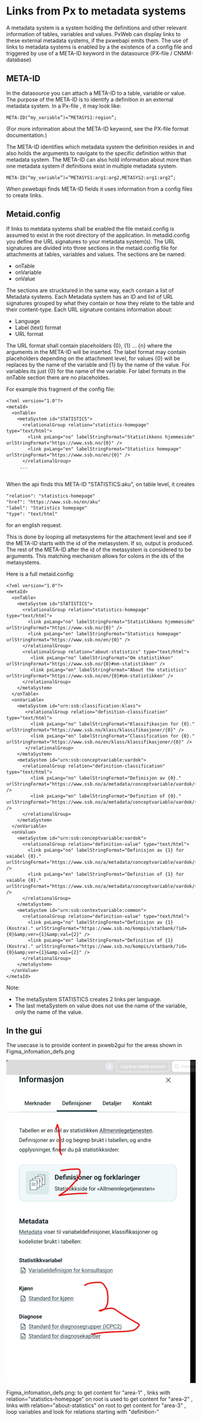 # Links from Px to metadata systems
A metadata system is a system holding the definitions and other relevant information of tables, variables and values. 
PxWeb can display links to these external metadata systems, if the pxwebapi emits them. 
The use of links to metadata systems is enabled by a the existence of a config file and triggered by use of a META-ID keyword in the datasource (PX-file / CNMM-database)
 

## META-ID
In the datasource you can attach a META-ID to a table, variable or value. The purpose of the META-ID is to identify a definition in an external metadata system. 
In a Px-file , it may look like:
```
META-ID(“my_variable”)=”METASYS1:region”;
```
(For more information about the META-ID keyword, see the PX-file format documentation.)

The META-ID identifies which metadata system the definition resides in and also holds the arguments to navigate to the specific definition within that metadata system.
The META-ID can also hold information about more than one metadata system if definitions exist in multiple metadata system.
```
META-ID(“my_variable”)=”METASYS1:arg1:arg2,METASYS2:arg1:arg2”;
```

When pxwebapi finds META-ID fields it uses information from a config files to create links.
## Metaid.config
If links to metdata systems shall be enabled the file metaid.config is assumed to exist in the root directory of the application. 
In metadid.config you define the URL signatures to your metadata system(s). 
The URL signatures are divided into three sections in the metaid.config file for attachments at tables, variables and values. The sections are be named:
* onTable
* onVariable
* onValue

The sections are strucktured in the same way, each contain a list of Metadata systems.
Each Metadata system has an ID and list of URL signatures grouped by what they contain or how they relate to the table and their content-type. 
Each URL signature contains information about:
* Language
* Label (text) format
* URL format

The URL format shall contain placeholders {0}, {1} … {n} where the arguments in the META-ID will be inserted. 
The label format may contain placeholders depending on the attachment level, for values {0} will be replaces by the name of the variable and {1}   by the name of the value.
For variables its just {0} for the name of the variable. For label formats in the onTable section there are no placeholdes.

For example this fragment of the config file:
```
<?xml version="1.0"?>
<metaId>
  <onTable>
    <metaSystem id="STATISTICS">
      <relationalGroup relation="statistics-homepage" type="text/html">
        <link pxLang="no" labelStringFormat="Statistikkens hjemmeside" urlStringFormat="https://www.ssb.no/{0}" />
        <link pxLang="en" labelStringFormat="Statistics homepage" urlStringFormat="https://www.ssb.no/en/{0}" />
      </relationalGroup>
     ... 
 
```

When the api finds this META-ID "STATISTICS:aku", on table level, it creates
```
"relation": "statistics-homepage"
"href": "https://www.ssb.no/en/aku"
"label": "Statistics homepage"
"type": "text/html"
```
for an english request.

This is done by looping all metasystems for the attachment level and see if the META-ID starts with the id of the metasystem. If so, output is produced.
The rest of the META-ID after the id of the metasystem is considered to be arguments.
This matching mechanism allows for colons in the ids of the metasystems. 

Here is a full metaid.config:
```
<?xml version="1.0"?>
<metaId>
  <onTable>
    <metaSystem id="STATISTICS">
      <relationalGroup relation="statistics-homepage" type="text/html">
        <link pxLang="no" labelStringFormat="Statistikkens hjemmeside" urlStringFormat="https://www.ssb.no/{0}" />
        <link pxLang="en" labelStringFormat="Statistics homepage" urlStringFormat="https://www.ssb.no/en/{0}" />
      </relationalGroup>
      <relationalGroup relation="about-statistics" type="text/html">
         <link pxLang="no" labelStringFormat="Om statistikken" urlStringFormat="https://www.ssb.no/{0}#om-statistikken" />
         <link pxLang="en" labelStringFormat="About the statistics" urlStringFormat="https://www.ssb.no/en/{0}#om-statistikken" />
      </relationalGroup>
    </metaSystem> 
  </onTable>
  <onVariable>
    <metaSystem id="urn:ssb:classification:klass">
       <relationalGroup relation="definition-classification" type="text/html">   
         <link pxLang="no" labelStringFormat="Klassifikasjon for {0}." urlStringFormat="https://www.ssb.no/klass/klassifikasjoner/{0}" />
         <link pxLang="en" labelStringFormat="Classification for {0}." urlStringFormat="https://www.ssb.no/en/klass/klassifikasjoner/{0}" />
       </relationalGroup>  
    </metaSystem>
    <metaSystem id="urn:ssb:conceptvariable:vardok">
      <relationalGroup relation="definition-classification" type="text/html">   
         <link pxLang="no" labelStringFormat="Definisjon av {0}." urlStringFormat="https://www.ssb.no/a/metadata/conceptvariable/vardok/{0}/nb" />
         <link pxLang="en" labelStringFormat="Definition of {0}." urlStringFormat="https://www.ssb.no/a/metadata/conceptvariable/vardok/{0}/en" />
      </relationalGroup>
    </metaSystem>
  </onVariable>
  <onValue>
    <metaSystem id="urn:ssb:conceptvariable:vardok">
      <relationalGroup relation="definition-value" type="text/html">
        <link pxLang="no" labelStringFormat="Definisjon av {1} for vaiabel {0}." urlStringFormat="https://www.ssb.no/a/metadata/conceptvariable/vardok/{0}/nb" />
        <link pxLang="en" labelStringFormat="Definition of {1} for vaiable {0}." urlStringFormat="https://www.ssb.no/a/metadata/conceptvariable/vardok/{0}/en" />
      </relationalGroup>
    </metaSystem>
    <metaSystem id="urn:ssb:contextvariable:common">
      <relationalGroup relation="definition-value" type="text/html">
        <link pxLang="no" labelStringFormat="Definisjon av {1} (Kostra)." urlStringFormat="https://www.ssb.no/kompis/statbank/?id={0}&amp;ver={1}&amp;val={2}" />
        <link pxLang="en" labelStringFormat="Definition of {1} (Kostra)." urlStringFormat="https://www.ssb.no/kompis/statbank/?id={0}&amp;ver={1}&amp;val={2}" />
      </relationalGroup>  
    </metaSystem>
  </onValue>
</metaId>

``` 
Note: 
* The metaSystem STATISTICS creates 2 links per language. 
* The last metaSystem on value does not use the name of the variable, only the name of the value.

## In the gui
The usecase is to provide content in pxweb2gui for the areas shown in Figma_infomation_defs.png

  ![Information pane in figma](Figma_infomation_defs.png?raw=true)



Figma_infomation_defs.png: 
  to get content for "area-1" , links with relation="statistics-homepage" on root is used
  to get content for "area-2" , links with relation="about-statistics" on root
  to get content for "area-3" , loop variables and look for relations starting with "definition-"
  
  
